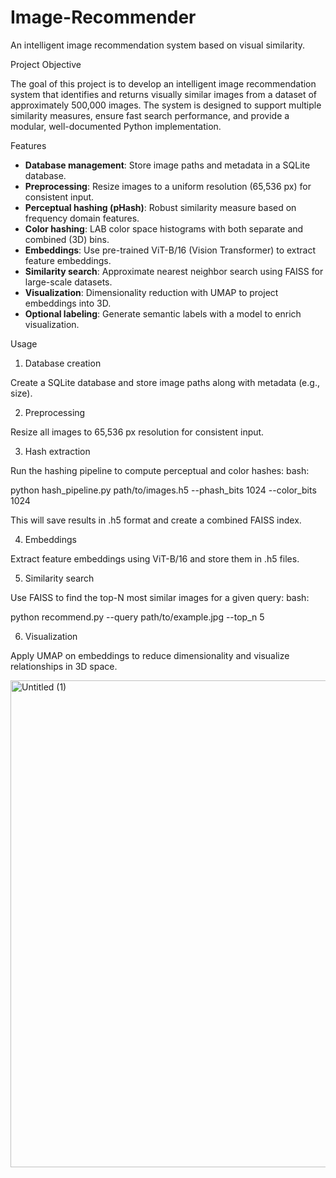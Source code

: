 # Image-Recommender
An intelligent image recommendation system based on visual similarity.

Project Objective

The goal of this project is to develop an intelligent image recommendation system that identifies and returns visually similar images from a dataset of approximately 500,000 images. The system is designed to support multiple similarity measures, ensure fast search performance, and provide a modular, well-documented Python implementation.

Features

- **Database management**: Store image paths and metadata in a SQLite database.  
- **Preprocessing**: Resize images to a uniform resolution (65,536 px) for consistent input.  
- **Perceptual hashing (pHash)**: Robust similarity measure based on frequency domain features.  
- **Color hashing**: LAB color space histograms with both separate and combined (3D) bins.  
- **Embeddings**: Use pre-trained ViT-B/16 (Vision Transformer) to extract feature embeddings.  
- **Similarity search**: Approximate nearest neighbor search using FAISS for large-scale datasets.  
- **Visualization**: Dimensionality reduction with UMAP to project embeddings into 3D.  
- **Optional labeling**: Generate semantic labels with a model to enrich visualization.

Usage
1. Database creation

Create a SQLite database and store image paths along with metadata (e.g., size).

2. Preprocessing

Resize all images to 65,536 px resolution for consistent input.

3. Hash extraction

Run the hashing pipeline to compute perceptual and color hashes:
bash:

python hash_pipeline.py path/to/images.h5 --phash_bits 1024 --color_bits 1024

This will save results in .h5 format and create a combined FAISS index.

4. Embeddings

Extract feature embeddings using ViT-B/16 and store them in .h5 files.

5. Similarity search

Use FAISS to find the top-N most similar images for a given query:
bash:

python recommend.py --query path/to/example.jpg --top_n 5

6. Visualization

Apply UMAP on embeddings to reduce dimensionality and visualize relationships in 3D space.

<img width="729" height="779" alt="Untitled (1)" src="https://github.com/user-attachments/assets/c44eaff9-3cec-43a2-89d4-a09171be9a79" />
